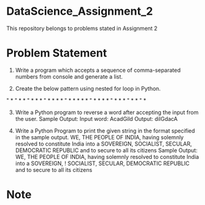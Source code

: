 # DataScience_Assignment_2
This repository belongs to problems stated in Assignment 2

# Problem Statement
1. Write a program which accepts a sequence of comma-separated numbers from console and
generate a list.

2. Create the below pattern using nested for loop in Python.

 " *
 " * *
 " * * *
 " * * * *
 " * * * * *
 " * * * *
 " * * *
 " * *
 " *

3. Write a Python program to reverse a word after accepting the input from the user.
Sample Output:
Input word: AcadGild
Output: dilGdacA

4. Write a Python Program to print the given string in the format specified in the sample
output.
WE, THE PEOPLE OF INDIA, having solemnly resolved to constitute India into a SOVEREIGN,
SOCIALIST, SECULAR, DEMOCRATIC REPUBLIC and to secure to all its citizens
Sample Output:
WE, THE PEOPLE OF INDIA,
      having solemnly resolved to constitute India into a SOVEREIGN, !
            SOCIALIST, SECULAR, DEMOCRATIC REPUBLIC
             and to secure to all its citizens
             
             
 # Note 
 
 

